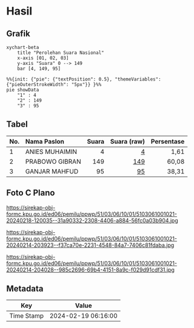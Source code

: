 # Hasil

## Grafik

```mermaid
xychart-beta
    title "Perolehan Suara Nasional"
    x-axis [01, 02, 03]
    y-axis "Suara" 0 --> 149
    bar [4, 149, 95]
```

```mermaid
%%{init: {"pie": {"textPosition": 0.5}, "themeVariables": {"pieOuterStrokeWidth": "5px"}} }%%
pie showData
    "1" : 4
    "2" : 149
    "3" : 95
```

## Tabel

| No. | Nama Paslon    | Suara | Suara (raw) | Persentase |
|:--- |:-------------- | -----:| -----------:| ----------:|
| 1   | ANIES MUHAIMIN | 4     | [4][p-1]    | 1,61       |
| 2   | PRABOWO GIBRAN | 149   | [149][p-2]  | 60,08      |
| 3   | GANJAR MAHFUD  | 95    | [95][p-3]   | 38,31      |


[p-1]: https://github.com/gigit-pemilu/pemilu-2024/blob/main/pilpres/hitung-suara/sub/51-bali/sub/03-badung/sub/06-kuta-utara/sub/1001-kerobokan-kelod/sub/021-tps/sub/paslon-1.txt
[p-2]: https://github.com/gigit-pemilu/pemilu-2024/blob/main/pilpres/hitung-suara/sub/51-bali/sub/03-badung/sub/06-kuta-utara/sub/1001-kerobokan-kelod/sub/021-tps/sub/paslon-2.txt
[p-3]: https://github.com/gigit-pemilu/pemilu-2024/blob/main/pilpres/hitung-suara/sub/51-bali/sub/03-badung/sub/06-kuta-utara/sub/1001-kerobokan-kelod/sub/021-tps/sub/paslon-3.txt

## Foto C Plano

https://sirekap-obj-formc.kpu.go.id/ed06/pemilu/ppwp/51/03/06/10/01/5103061001021-20240218-120035--31a90332-2308-4406-a884-56fc0a03b904.jpg

https://sirekap-obj-formc.kpu.go.id/ed06/pemilu/ppwp/51/03/06/10/01/5103061001021-20240214-203923--f37ca70e-2231-4548-84a7-7406c81fdaba.jpg

https://sirekap-obj-formc.kpu.go.id/ed06/pemilu/ppwp/51/03/06/10/01/5103061001021-20240214-204028--985c2696-69b4-4151-8a9c-f029d91cdf31.jpg


## Metadata

| Key        | Value               |
| ---------- | ------------------- |
| Time Stamp | 2024-02-19 06:16:00 |



